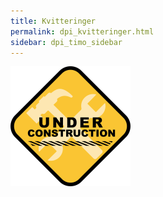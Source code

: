 ```yaml
---
title: Kvitteringer
permalink: dpi_kvitteringer.html
sidebar: dpi_timo_sidebar
---
```


![](/images/dpi/underarbeide.png)